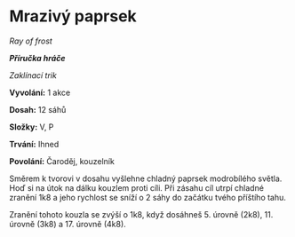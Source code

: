 # Mrazivý paprsek

*Ray of frost*

***Příručka hráče***

*Zaklínací trik*

**Vyvolání:** 1 akce

**Dosah:** 12 sáhů

**Složky:** V, P

**Trvání:** Ihned

**Povolání:** Čaroděj, kouzelník

Směrem k tvorovi v dosahu vyšlehne chladný paprsek modrobílého světla. Hoď si na útok na dálku kouzlem proti cíli. Při zásahu cíl utrpí chladné zranění 1k8 a jeho rychlost se sníží o 2 sáhy do začátku tvého příštího tahu.

Zranění tohoto kouzla se zvýší o 1k8, když dosáhneš 5. úrovně (2k8), 11. úrovně (3k8) a 17. úrovně (4k8).